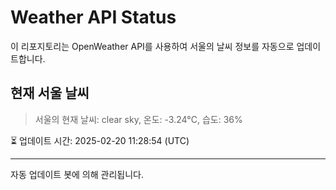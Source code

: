 
# Weather API Status

이 리포지토리는 OpenWeather API를 사용하여 서울의 날씨 정보를 자동으로 업데이트합니다.

## 현재 서울 날씨
> 서울의 현재 날씨: clear sky, 온도: -3.24°C, 습도: 36%

⏳ 업데이트 시간: 2025-02-20 11:28:54 (UTC)

---
자동 업데이트 봇에 의해 관리됩니다.
